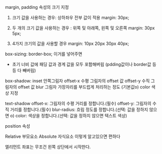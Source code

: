 margin, padding 속성의 크기 지정

1. 크기 값을 사용하는 경우: 상하좌우 전부 값이 적용
   margin: 30px;

2. 두 개의 크기 값을 사용하는 경우 : 위쪽 및 아래쪽, 왼쪽 및 오른쪽
   margin: 30px 5px;

3. 4가지 크기의 값을 사용할 경우
   margin: 10px 20px 30px 40px;

box-sizing: border-box;
이거를 넣어주면

- 초기 너비 값에 패딩 값과 경계 값을 모두 포함해버림
  (pdding값이나 border값 등등 다 빼버림)

box-shadow:
inset 안쪽그림자
offset-x 수평 그림자의 offset 값
offset-y 수직 그림자의 offset 값
blur 그림자 가장자리를 부드럽게 처리하는 정도 (기본값o)
color 색상 지정

text-shadow
offset-x: 그림자의 수평 거리를 정합니다.(필수)
offset-y: 그림자의 수직 거리를 정합니다.(필수)
blur-radius: 흐림 정도를 정합니다.(선택: 값을 정하지 않으면 o)
color: 색상을 정합니다.(선택: 값을 정하지 않으면 텍스트 색상)

position 속성

Relative 부모요소
Absolute 자식요소
이렇게 알고있으면 편하다

엘리먼트 좌표는 무조건 왼쪽 상단에서 시작한다.
